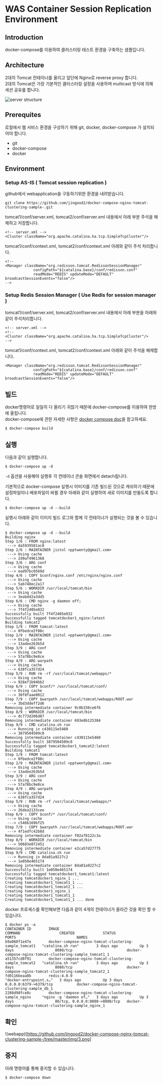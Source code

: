 # WAS Container Session Replication Environment

## Introduction
docker-compose를 이용하여 클러스터링 테스트 환경을 구축하는 샘플입니다.    

## Architecture 
2대의 Tomcat 컨테이너를 올리고 앞단에 Nginx로 reverse proxy 합니다.   
2대의 Tomcat은 가장 기본적인 클러스터링 설정을 사용하며 multicast 방식에 의해 세션 공유를 합니다.    

![server structure](https://raw.githubusercontent.com/jistol/docker-compose-nginx-tomcat-clustering-sample/master/img/1.png)     

## Prerequites
로컬에서 웹 서비스 환경을 구성하기 위해 git, docker, docker-compose 가 설치되어야 합니다. 

- git 
- docker-compose 
- docker

## Environment

### Setup AS-IS ( Tomcat session replication )
github에서 webapplication을 구동하기위한 환경을 내려받습니다. 
```$xslt
git clone https://github.com/jingood2/docker-compose-nginx-tomcat-clustering-sample-.git
```
tomcat1/conf/server.xml, tomcat2/conf/server.xml 내용에서 아래 부분 주석을 해제하고 저장합니다. 
```
<!-- server.xml -->
<Cluster className="org.apache.catalina.ha.tcp.SimpleTcpCluster"/>
```

tomcat1/conf/context.xml, tomcat2/conf/context.xml 아래와 같이 주석 처리합니다.  
 ```$xslt
 <!--
 <Manager className="org.redisson.tomcat.RedissonSessionManager"
              configPath="${catalina.base}/conf/redisson.conf"
              readMode="REDIS" updateMode="DEFAULT" broadcastSessionEvents="false"/>
 -->             
 
 ``` 

### Setup Redis Session Manager ( Use Redis for session manager )
tomcat1/conf/server.xml, tomcat2/conf/server.xml 내용에서 아래 부분을 아래와 같이 주석처리합니다. 
```$xslt
<!-- server.xml -->
<!--
<Cluster className="org.apache.catalina.ha.tcp.SimpleTcpCluster"/>
-->

```
tomcat1/conf/context.xml, tomcat2/conf/context.xml 아래와 같이 주석을 해제합니다. 
```$xslt
<Manager className="org.redisson.tomcat.RedissonSessionManager"
             configPath="${catalina.base}/conf/redisson.conf"
             readMode="REDIS" updateMode="DEFAULT" broadcastSessionEvents="false"/>

```

빌드
---
docker명령어로 일일히 다 올리기 귀찮기 때문에 docker-compose를 이용하여 한방에 올립니다.   
docker-compose에 관한 자세한 사항은 [docker compose doc](https://docs.docker.com/compose/)을 참고하세요.    
```$xslt
$ docker-compose build
```


실행
----
다음과 같이 실행합니다.

```console
$ docker-compose up -d
```

`-d` 옵션을 사용해야 실행후 각 컨테이너 콘솔 화면에서 detach됩니다.   

기본적으로 docker-compose 실행시 이미지를 기존 빌드된 것으로 캐쉬하기 때문에 설정파일이나 배포파일이 바뀔 경우 아래와 같이 실행하여 새로 이미지를 만들도록 합니다.    

```console
$ docker-compose up -d --build
``` 

실행시 아래와 같이 이미지 빌드 로그와 함께 각 컨테이너가 실행되는 것을 볼 수 있습니다.


```console
$ docker-compose up -d --build
Building nginx
Step 1/6 : FROM nginx:latest
 ---> da5939581ac8
Step 2/6 : MAINTAINER jistol <pptwenty@gmail.com>
 ---> Using cache
 ---> 2d9af4961368
Step 3/6 : ARG conf
 ---> Using cache
 ---> ead97bc0569d
Step 4/6 : COPY $conf/nginx.conf /etc/nginx/nginx.conf
 ---> Using cache
 ---> 5ab748ec2a17
Step 5/6 : WORKDIR /usr/local/tomcat/bin
 ---> Using cache
 ---> 3eabdd2a3dd5
Step 6/6 : CMD nginx -g daemon off;
 ---> Using cache
 ---> 7f4f2405e032
Successfully built 7f4f2405e032
Successfully tagged tomcatdocker1_nginx:latest
Building tomcat2
Step 1/9 : FROM tomcat:latest
 ---> 0fbedce2f08c
Step 2/9 : MAINTAINER jistol <pptwenty@gmail.com>
 ---> Using cache
 ---> 13adee263b5d
Step 3/9 : ARG conf
 ---> Using cache
 ---> 57a78bc9e8ce
Step 4/9 : ARG warpath
 ---> Using cache
 ---> 638fca357d24
Step 5/9 : RUN rm -rf /usr/local/tomcat/webapps/*
 ---> Using cache
 ---> 928ef1b94bb2
Step 6/9 : COPY $conf/* /usr/local/tomcat/conf/
 ---> Using cache
 ---> 30f8faae0012
Step 7/9 : COPY $warpath /usr/local/tomcat/webapps/ROOT.war
 ---> 3bd3ddeff2d6
Removing intermediate container 9c0b330ce6f6
Step 8/9 : WORKDIR /usr/local/tomcat/bin
 ---> dc773d206d87
Removing intermediate container 693e8b125384
Step 9/9 : CMD catalina.sh run
 ---> Running in c430115e5460
 ---> 3879504509c0
Removing intermediate container c430115e5460
Successfully built 3879504509c0
Successfully tagged tomcatdocker1_tomcat2:latest
Building tomcat1
Step 1/9 : FROM tomcat:latest
 ---> 0fbedce2f08c
Step 2/9 : MAINTAINER jistol <pptwenty@gmail.com>
 ---> Using cache
 ---> 13adee263b5d
Step 3/9 : ARG conf
 ---> Using cache
 ---> 57a78bc9e8ce
Step 4/9 : ARG warpath
 ---> Using cache
 ---> 638fca357d24
Step 5/9 : RUN rm -rf /usr/local/tomcat/webapps/*
 ---> Using cache
 ---> 26dea2133cee
Step 6/9 : COPY $conf/* /usr/local/tomcat/conf/
 ---> Using cache
 ---> c546b169bf25
Step 7/9 : COPY $warpath /usr/local/tomcat/webapps/ROOT.war
 ---> 4f1edfc42b8d
Removing intermediate container f02a70122c3a
Step 8/9 : WORKDIR /usr/local/tomcat/bin
 ---> 50683e072451
Removing intermediate container e2ca57d27775
Step 9/9 : CMD catalina.sh run
 ---> Running in 8da01a9227c2
 ---> 1e050e465174
Removing intermediate container 8da01a9227c2
Successfully built 1e050e465174
Successfully tagged tomcatdocker1_tomcat1:latest
Creating tomcatdocker1_nginx_1 ... 
Creating tomcatdocker1_tomcat1_1 ... 
Creating tomcatdocker1_tomcat2_1 ... 
Creating tomcatdocker1_nginx_1
Creating tomcatdocker1_tomcat1_1
Creating tomcatdocker1_tomcat1_1 ... done
```

docker 프로세스를 확인해보면 다음과 같이 4개의 컨테이너가 올라간 것을 확인 할 수 있습니다.

```console
$ docker ps -a
CONTAINER ID        IMAGE                                                   COMMAND                  CREATED             STATUS                      PORTS                            NAMES
b9a060f1e47e        docker-compose-nginx-tomcat-clustering-sample_tomcat1   "catalina.sh run"        3 days ago          Up 3 days                   8080/tcp                         docker-compose-nginx-tomcat-clustering-sample_tomcat1_1
a51357cd8f91        docker-compose-nginx-tomcat-clustering-sample_tomcat2   "catalina.sh run"        3 days ago          Up 3 days                   8080/tcp                         docker-compose-nginx-tomcat-clustering-sample_tomcat2_1
fd0116beaa8b        redis:4.0.9                                             "docker-entrypoint.s…"   3 days ago          Up 3 days                   0.0.0.0:6379->6379/tcp           docker-compose-nginx-tomcat-clustering-sample_db_1
2288d98fce8c        docker-compose-nginx-tomcat-clustering-sample_nginx     "nginx -g 'daemon of…"   3 days ago          Up 3 days                   80/tcp, 0.0.0.0:8080->8080/tcp   docker-compose-nginx-tomcat-clustering-sample_nginx_1
```

확인
---
!(webapp)[https://github.com/jingood2/docker-compose-nginx-tomcat-clustering-sample-/tree/master/img/3.png]

중지
----
아래 명령어를 통해 중지할 수 있습니다.

```console
$ docker-compose down
```
